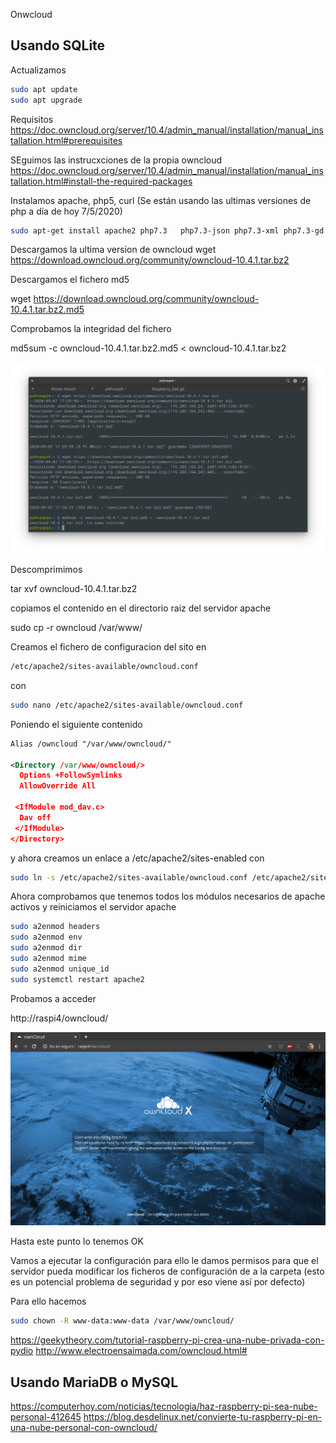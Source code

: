 Onwcloud

## Usando SQLite

Actualizamos

```sh
sudo apt update
sudo apt upgrade
```

Requisitos https://doc.owncloud.org/server/10.4/admin_manual/installation/manual_installation.html#prerequisites

SEguimos las instrucxciones de la propia owncloud https://doc.owncloud.org/server/10.4/admin_manual/installation/manual_installation.html#install-the-required-packages

Instalamos apache, php5, curl (Se están usando las ultimas versiones de php a día de hoy 7/5/2020)
```sh
sudo apt-get install apache2 php7.3   php7.3-json php7.3-xml php7.3-gd php7.3-sqlite3 curl libcurl4  php7.3-curl php7.3-common php7.3-zip php7.3-xml php7.3-intl php7.3-mbstring 
```
Descargamos la ultima version de owncloud
wget https://download.owncloud.org/community/owncloud-10.4.1.tar.bz2

Descargamos el fichero md5

wget https://download.owncloud.org/community/owncloud-10.4.1.tar.bz2.md5
  
Comprobamos la integridad del fichero

md5sum -c owncloud-10.4.1.tar.bz2.md5 <  owncloud-10.4.1.tar.bz2



![Check_md5_owncloud](./images/Check_md5_owncloud.png)


Descomprimimos

tar xvf owncloud-10.4.1.tar.bz2 

copiamos el contenido en el directorio raiz del servidor apache

sudo cp -r owncloud /var/www/


Creamos el fichero de configuracion del sito en 

```sh
/etc/apache2/sites-available/owncloud.conf
```
con 

```sh
sudo nano /etc/apache2/sites-available/owncloud.conf
```
Poniendo el siguiente contenido

```xml
Alias /owncloud "/var/www/owncloud/"

<Directory /var/www/owncloud/>
  Options +FollowSymlinks
  AllowOverride All

 <IfModule mod_dav.c>
  Dav off
 </IfModule>
</Directory>
```

y ahora creamos un enlace a  /etc/apache2/sites-enabled con 

```sh
sudo ln -s /etc/apache2/sites-available/owncloud.conf /etc/apache2/sites-enabled/owncloud.conf
```

Ahora comprobamos que tenemos todos los módulos  necesarios de apache activos y reiniciamos el servidor apache

```sh
sudo a2enmod headers
sudo a2enmod env
sudo a2enmod dir
sudo a2enmod mime
sudo a2enmod unique_id 
sudo systemctl restart apache2
```




Probamos a acceder

http://raspi4/owncloud/


![firstown Cloud](./images/firstownCloud.png)

Hasta este punto lo tenemos OK

Vamos a ejecutar la configuración para ello le damos permisos para que el servidor pueda modificar los ficheros de configuración de a la carpeta (esto es un potencial problema de seguridad y por eso viene así por defecto)

Para ello hacemos

```sh
sudo chown -R www-data:www-data /var/www/owncloud/
```


https://geekytheory.com/tutorial-raspberry-pi-crea-una-nube-privada-con-pydio
http://www.electroensaimada.com/owncloud.html#

## Usando MariaDB o MySQL


https://computerhoy.com/noticias/tecnologia/haz-raspberry-pi-sea-nube-personal-412645
https://blog.desdelinux.net/convierte-tu-raspberry-pi-en-una-nube-personal-con-owncloud/


